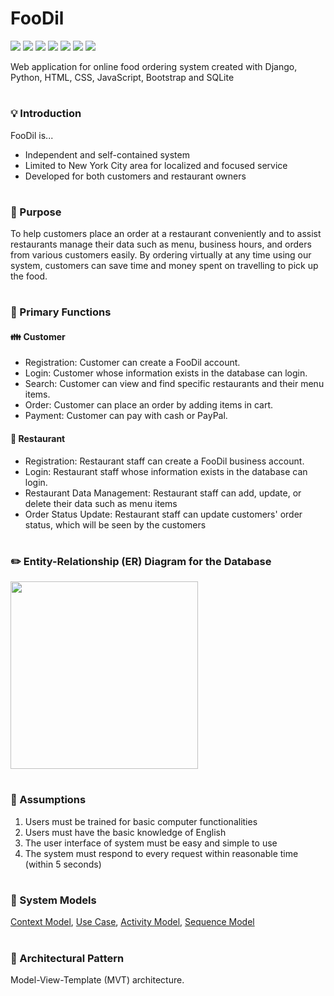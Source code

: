 # FooDil 
<img src="https://img.shields.io/badge/Django-0C9D58?style=flat-square&logo=Django&logoColor=white"/> <img src="https://img.shields.io/badge/Python-3776AB?style=flat-square&logo=Python&logoColor=white"/> <img src="https://img.shields.io/badge/HTML5-E34F26?style=flat-square&logo=HTML5&logoColor=white"/> <img src="https://img.shields.io/badge/CSS3-1572B6?style=flat-square&logo=CSS3&logoColor=white"/> <img src="https://img.shields.io/badge/Javascript-F7DF1E?style=flat-square&logo=Javascript&logoColor=white"/> <img src="https://img.shields.io/badge/Bootstrap-7952B3?style=flat-square&logo=Bootstrap&logoColor=white"/> <img src="https://img.shields.io/badge/SQLite-003B57?style=flat-square&logo=SQLite&logoColor=white"/>

Web application for online food ordering system created with Django, Python, HTML, CSS, JavaScript, Bootstrap and SQLite 

#

### :bulb: Introduction
  FooDil is...
  - Independent and self-contained system
  - Limited to New York City area for localized and focused service
  - Developed for both customers and restaurant owners

#

### :crystal_ball: Purpose
To help customers place an order at a restaurant conveniently and to assist restaurants manage their data such as menu, business hours, and orders from various customers easily. 
By ordering virtually at any time using our system, customers can save time and money spent on travelling to pick up the food.

#

###  :pushpin: Primary Functions 
  #### :family: Customer
  - Registration: Customer can create a FooDil account. 
  - Login: Customer whose information exists in the database can login.
  - Search: Customer can view and find specific restaurants and their menu items.
  - Order: Customer can place an order by adding items in cart.
  - Payment: Customer can pay with cash or PayPal.
  
  #### :hamburger: Restaurant
   - Registration: Restaurant staff can create a FooDil business account.
   - Login: Restaurant staff whose information exists in the database can login.
   - Restaurant Data Management: Restaurant staff can add, update, or delete their data such as menu items 
   - Order Status Update: Restaurant staff can update customers' order status, which will be seen by the customers 
   
   #
   
### :pencil2: Entity-Relationship (ER) Diagram for the Database
   <img width="300" src="https://user-images.githubusercontent.com/28698521/202060698-861577b0-0e26-4cb3-a483-705af797bb0c.JPG">
   
   #
   
### :bookmark: Assumptions 
   1. Users must be trained for basic computer functionalities 
   2. Users must have the basic knowledge of English 
   3. The user interface of system must be easy and simple to use 
   4. The system must respond to every request within reasonable time (within 5 seconds)
    
# 
    
 ### :seedling: System Models

<a href="https://drive.google.com/file/d/1cJKBRBSwp8MVQAK-Mxb2FSYGbtq9G_PT/view?usp=sharing">Context Model</a>, <a href="https://drive.google.com/file/d/1uwkxhNAlNEOFve6XMCWlAFGN1QEVgDKo/view?usp=sharing">Use Case</a>, <a href="https://drive.google.com/file/d/1JtOK6CidasSFGg2jxIHS56k8pdLzzZa-/view?usp=sharing">Activity Model</a>, <a href="https://drive.google.com/file/d/1TENP4ck-o4Z5-ODqLmb4IMkBAVhp_65p/view?usp=sharing">Sequence Model</a>

#

### :paw_prints: Architectural Pattern
Model-View-Template (MVT) architecture. 
 



    
